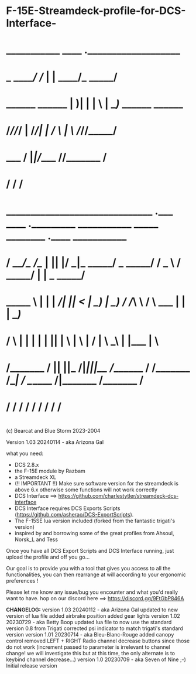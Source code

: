 # ##########################################################################################################################
# F-15E-Streamdeck-profile-for-DCS-Interface-
#                                      ___________    ____  .___________________                                       
#                                      \_   _____/   /_   | |   ____/\_   _____/                                       
#                     ______ ______     |    __)______|   | |____  \  |    __)_      ______ ______                     
#                    /_____//_____/     |     \/_____/|   | /       \ |        \    /_____//_____/                     
#                                       \___  /       |___|/______  //_______  /                                       
#                                           \/                    \/         \/                                        
#                                                                                                                      
#   ______________________________ .___  ____  __.___________    ___________   _____     ________ .____     ___________ 
#  /   _____/\__    ___/\______   \|   ||    |/ _|\_   _____/    \_   _____/  /  _  \   /  _____/ |    |    \_   _____/ 
#  \_____  \   |    |    |       _/|   ||      <   |    __)_      |    __)_  /  /_\  \ /   \  ___ |    |     |    __)_  
#  /        \  |    |    |    |   \|   ||    |  \  |        \     |        \/    |    \\    \_\  \|    |___  |        \ 
# /_______  /  |____|    |____|_  /|___||____|__ \/_______  /    /_______  /\____|__  / \______  /|_______ \/_______  / 
#         \/                    \/              \/        \/             \/         \/         \/         \/        \/  
#
# ########################################################################################################################
                                                                                                    
(c) Bearcat and Blue Storm 2023-2004

Version 1.03
20240114 - aka Arizona Gal

what you need:

* DCS 2.8.x
* the F-15E module by Razbam
* a Streamdeck XL 
* (!! IMPORTANT !!) Make sure software version for the streamdeck is above 6.x otherwise some functions will not work correctly
* DCS Interface ==> https://github.com/charlestytler/streamdeck-dcs-interface
* DCS Interface requires DCS Exports Scripts (https://github.com/asherao/DCS-ExportScripts).
* The F-15SE lua version included (forked from the fantastic trigati's version)
* inspired by and borrowing some of the great profiles from Ahsoul, Norsk_L and Tess

Once you have all DCS Export Scripts and DCS Interface running, just upload the profile and off you go...

Our goal is to provide you with a tool that gives you access to all the functionalities, you can then rearrange at will according to your ergonomic preferences !

Please let me know any issue/bug you encounter and what you'd really want to have. hop on our discord here ==> https://discord.gg/9FtGbP846A

**CHANGELOG:**
version 1.03 20240112 - aka Arizona Gal
updated to new version of lua file
added airbrake position
added gear lights
version 1.02 20230729 - aka Betty Boop
updated lua file to now use the standard version 0.8 from Trigati
corrected psi indicator to match trigati's standard version
version 1.01 20230714 - aka Bleu-Blanc-Rouge
added canopy control
removed LEFT + RIGHT Radio channel decrease buttons since those do not work (increment passed to parameter is irrelevant to channel change! we will investigate this but at this time, the only alternate is to keybind channel decrease...)
version 1.0 20230709 - aka Seven of Nine ;-)    Initial release version